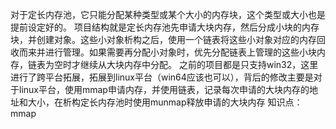 对于定长内存池，它只能分配某种类型或某个大小的内存块，这个类型或大小也是提前设定好的。
项目结构就是定长内存池先申请大块内存，然后分成小块的内存块，并创建对象。这些小对象析构之后，使用一个链表将这些小对象对应的内存回收而来并进行管理。如果需要再分配小对象时，优先分配链表上管理的这些小块内存，链表为空时才继续从大块内存中分配。
之前的项目都是只支持win32，这里进行了跨平台拓展，拓展到linux平台（win64应该也可以），背后的修改主要是对于linux平台，使用mmap申请内存，并使用链表，记录每次申请的大块内存的地址和大小，在析构定长内存池时使用munmap释放申请的大块内存
知识点：mmap

